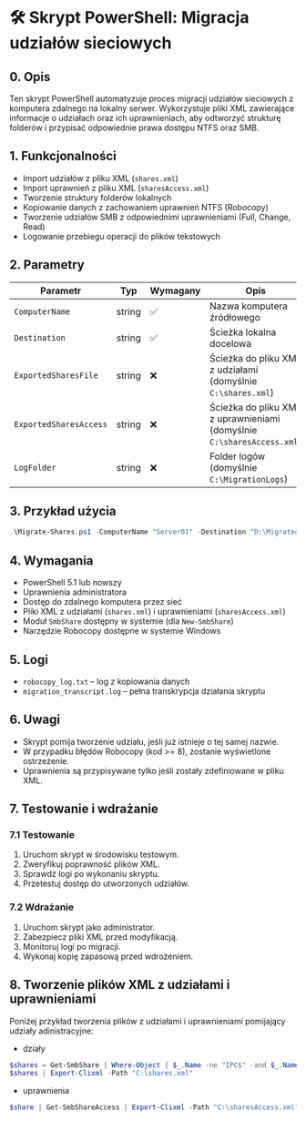 # 🛠️ Skrypt PowerShell: Migracja udziałów sieciowych

## 0. Opis

Ten skrypt PowerShell automatyzuje proces migracji udziałów sieciowych z komputera zdalnego na lokalny serwer. Wykorzystuje pliki XML zawierające informacje o udziałach oraz ich uprawnieniach, aby odtworzyć strukturę folderów i przypisać odpowiednie prawa dostępu NTFS oraz SMB.

## 1. Funkcjonalności

- Import udziałów z pliku XML (`shares.xml`)
- Import uprawnień z pliku XML (`sharesAccess.xml`)
- Tworzenie struktury folderów lokalnych
- Kopiowanie danych z zachowaniem uprawnień NTFS (Robocopy)
- Tworzenie udziałów SMB z odpowiednimi uprawnieniami (Full, Change, Read)
- Logowanie przebiegu operacji do plików tekstowych

## 2. Parametry

| Parametr               | Typ     | Wymagany | Opis |
|------------------------|---------|----------|------|
| `ComputerName`         | string  | ✅       | Nazwa komputera źródłowego |
| `Destination`          | string  | ✅       | Ścieżka lokalna docelowa |
| `ExportedSharesFile`   | string  | ❌       | Ścieżka do pliku XML z udziałami (domyślnie `C:\shares.xml`) |
| `ExportedSharesAccess` | string  | ❌       | Ścieżka do pliku XML z uprawnieniami (domyślnie `C:\sharesAccess.xml`) |
| `LogFolder`            | string  | ❌       | Folder logów (domyślnie `C:\MigrationLogs`) |

## 3. Przykład użycia
```powershell
.\Migrate-Shares.ps1 -ComputerName "Server01" -Destination "D:\MigratedShares"
```

## 4. Wymagania

- PowerShell 5.1 lub nowszy
- Uprawnienia administratora
- Dostęp do zdalnego komputera przez sieć
- Pliki XML z udziałami (`shares.xml`) i uprawnieniami (`sharesAccess.xml`)
- Moduł `SmbShare` dostępny w systemie (dla `New-SmbShare`)
- Narzędzie Robocopy dostępne w systemie Windows

## 5. Logi

- `robocopy_log.txt` – log z kopiowania danych
- `migration_transcript.log` – pełna transkrypcja działania skryptu

## 6. Uwagi

- Skrypt pomija tworzenie udziału, jeśli już istnieje o tej samej nazwie.
- W przypadku błędów Robocopy (kod >= 8), zostanie wyświetlone ostrzeżenie.
- Uprawnienia są przypisywane tylko jeśli zostały zdefiniowane w pliku XML.

## 7. Testowanie i wdrażanie

### 7.1 Testowanie

1. Uruchom skrypt w środowisku testowym.
2. Zweryfikuj poprawność plików XML.
3. Sprawdź logi po wykonaniu skryptu.
4. Przetestuj dostęp do utworzonych udziałów.

### 7.2 Wdrażanie

1. Uruchom skrypt jako administrator.
2. Zabezpiecz pliki XML przed modyfikacją.
3. Monitoruj logi po migracji.
4. Wykonaj kopię zapasową przed wdrożeniem.

## 8. Tworzenie plików XML z udziałami i uprawnieniami


Poniżej przykład tworzenia plików z udziałami i uprawnieniami pomijający udziały adinistracyjne:

- działy

```powershell
$shares = Get-SmbShare | Where-Object { $_.Name -ne "IPC$" -and $_.Name -ne "ADMIN$" }
$shares | Export-Clixml -Path "C:\shares.xml"
```
- uprawnienia
```powershell
$share | Get-SmbShareAccess | Export-Clixml -Path "C:\sharesAccess.xml"
```